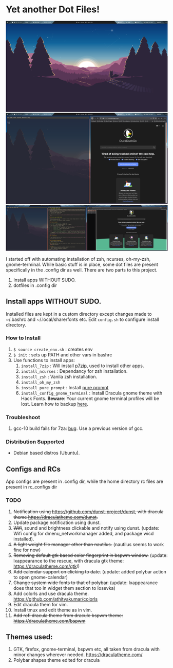 # Yet another Dot Files!

![Polybar](https://github.com/AkashKrDutta/mydotfiles/blob/master/extra/ss-1.png)
![BSPWM](https://github.com/AkashKrDutta/mydotfiles/blob/master/extra/ss-2.png)
![Multi Monitor BSPWM](https://github.com/AkashKrDutta/mydotfiles/blob/master/extra/ss-3.png)

I started off with automating installation of zsh, ncurses, oh-my-zsh, gnome-terminal. While basic stuff is in place, some dot files are present specifically in the .config dir as well. 
There are two parts to this project.
1. Install apps WITHOUT SUDO.
2. dotfiles in .config dir

## Install apps WITHOUT SUDO.

Installed files are kept in a custom directory except changes made to ~/.bashrc and ~/.local/share/fonts etc.
Edit `config.sh` to configure install directory.

### How to Install

1. `$ source create_env.sh` : creates env
1. `$ init` : sets up PATH and other vars in bashrc
1. Use functions to install apps:
    1. `install_7zip` : Will install [p7zip](https://www.7-zip.org/download.html), used to install other apps.
    2. `install_ncurses` : Dependancy for zsh installation.
    3. `install_zsh` : Vanila zsh installation.
    4. `install_oh_my_zsh`
    5. `install_pure_prompt` : Install [pure prompt](https://github.com/sindresorhus/pure)
    6. `install_config_gnome_terminal` :  Install Dracula gnome theme with Hack Fonts. **Beware**: Your current gnome terminal profiles will be lost. Learn how to backup [here](https://unix.stackexchange.com/questions/448811/how-to-export-a-gnome-terminal-profile).

### Troubleshoot

1. gcc-10 build fails for 7za: [bug](https://sourceforge.net/p/p7zip/bugs/226/). Use a previous version of gcc.


### Distribution Supported
* Debian based distros (Ubuntu).

## Configs and RCs
App configs are present in .config dir, while the home directory rc files are present in rc_configs dir

### TODO
1. ~~Notification using https://github.com/dunst-project/dunst, with dracula theme https://draculatheme.com/dunst.~~
2. Update package notification using dunst.
3. ~~Wifi~~, sound and brightness clickable and notify using dunst. (update: Wifi config for dmenu_networkmanager added, and package wicd installed).
4. ~~A light weight file manager other than nautilus.~~ (nautilus seems to work fine for now)
5. ~~Removing default gtk based color fingerprint in bspwm window.~~ (update: lxappearance to the rescue, with dracula gtk theme: https://draculatheme.com/gtk!)
6. ~~Add calendar support on clicking to date.~~ (update: added polybar action to open gnome-calendar)
7. ~~Change system wide fonts to that of polybar.~~ (update: lxappearance does that too in widget them section to Iosevka)
8. Add colorls and use dracula theme. https://github.com/athityakumar/colorls
9. Edit dracula them for vim. 
10. Install tmux and edit theme as in vim.
11. ~~Add rofi dracula theme from dracule bspwm theme: https://draculatheme.com/bspwm~~


## Themes used:
1. GTK, firefox, gnome-terminal, bspwm etc, all taken from dracula with minor changes wherever needed. https://draculatheme.com/
2. Polybar shapes theme edited for dracula 
